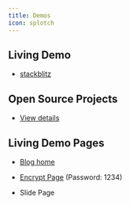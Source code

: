 ```yaml
---
title: Demos
icon: splotch
---
```


## Living Demo

- [stackblitz](https://stackblitz.com/fork/vuepress-theme-hope)

## Open Source Projects

- [View details](./projects.md)

## Living Demo Pages

- [Blog home](./blog-home.md)

- [Encrypt Page](./encrypt.md) (Password: 1234)

- <ProjectLink name="md-enhance" path="/guide/presentation/demo.html">Slide Page</ProjectLink>
